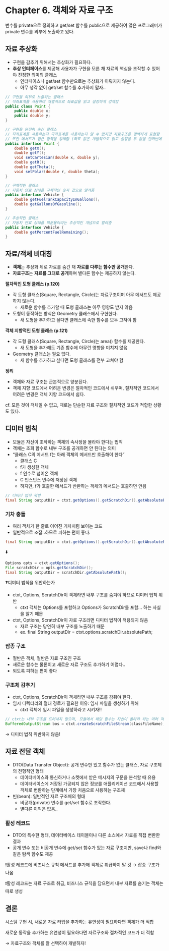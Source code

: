 # Chapter 6. 객체와 자료 구조

변수를 private으로 정의하고 get/set 함수를 public으로 제공하여 많은 프로그래머가 private 변수를 외부에 노출하고 있다.

## 자료 추상화

- 구현을 감추기 위해서는 추상화가 필요하다.
- **추상 인터페이스**를 제공해 사용자가 구현을 모른 채 자료의 핵심을 조작할 수 있어야 진정한 의미의 클래스
    - 인터페이스나 get/set 함수만으로는 추상화가 이뤄지지 않는다.
    - 아무 생각 없이 get/set 함수를 추가하지 말자..

```java
// 구현을 외부로 노출하는 클래스
// 직좌표계를 사용하며 개별적으로 좌표값을 읽고 설정하게 강제함
public class Point {
	public double x;
	public double y;
}

// 구현을 완전히 숨긴 클래스
// 직좌표계를 사용하는지 극좌표계를 사용하는지 알 수 없지만 자료구조를 명백하게 표현함
// 또한 메서드가 접근 정책을 강제함 (좌표 값은 개별적으로 읽고 설정을 두 값을 한꺼번에 해야함)
public interface Point {
	double getX();
	double getY();
	void setCartesian(double x, double y);
	double getR();
	double getTheta();
	void setPolar(double r, double theta);
}
```

```java
// 구체적인 클래스
// 자동차 연료 상태를 구체적인 숫자 값으로 알려줌
public interface Vehicle {
	double getFuelTankCapacityInGallons();
	double getGallonsOfGasoline();
}

// 추상적인 클래스
// 자동차 연료 상태를 백분율이라는 추상적인 개념으로 알려줌
public interface Vehicle {
	double getPercentFuelRemaining();
}
```

## 자료/객체 비대칭

- **객체**는 추상화 뒤로 자료를 숨긴 채 **자료를 다루는 함수만 공개**한다.
- **자료구조**는 **자료를 그대로 공개**하며 별다른 함수는 제공하지 않는다.

**절차적인 도형 클래스 (p.120)**

- 각 도형 클래스(Square, Rectangle, Circle)는 자료구조이며 아무 메서드도 제공하지 않는다.
    - 새로운 함수를 추가할 때 도형 클래스는 아무 영향도 받지 않음
- 도형이 동작하는 방식은 Geometry 클래스에서 구현한다.
    - 새 도형을 추가하고 싶다면 클래스에 속한 함수를 모두 고쳐야 함

**객체 지향적인 도형 클래스 (p.121)**

- 각 도형 클래스(Square, Rectangle, Circle)는 area() 함수를 제공한다.
    - 새 도형을 추가해도 기존 함수에 아무런 영향을 미치지 않음
- Geometry 클래스는 필요 없다.
    - 새 함수를 추가하고 싶다면 도형 클래스를 전부 고쳐야 함

**정리**

- 객체와 자료 구조는 근본적으로 양분된다.
- 객체 지향 코드에서 어려운 변경은 절차적인 코드에서 쉬우며, 절차적인 코드에서 어려운 변경은 객체 지향 코드에서 쉽다.

cf. 모든 것이 객체일 수 없고, 때로는 단순한 자료 구조와 절차적인 코드가 적합한 상황도 있다.

## 디미터 법칙

- 모듈은 자신이 조작하는 객체의 속사정을 몰라야 한다는 법칙
- 객체는 조회 함수로 내부 구조를 공개하면 안 된다는 의미
- “클래스 C의 메서드 f는 아래 객체의 메서드만 호출해야 한다”
    - 클래스 C
    - f가 생성한 객체
    - f 인수로 넘어온 객체
    - C 인스턴스 변수에 저장된 객체
    - 하지만, f가 호출한 메서드가 반환하는 객체의 메서드는 호출하면 안됨

```java
// 디미터 법칙 위반
final String outputDir = ctxt.getOptions().getScratchDir().getAbsolutePath();
```

### 기차 충돌

- 여러 객차가 한 줄로 이어진 기차처럼 보이는 코드
- 일반적으로 조잡..하므로 피하는 편이 좋다.

```java
final String outputDir = ctxt.getOptions().getScratchDir().getAbsolutePath();
```

⬇️

```java
Options opts = ctxt.getOptions();
File scratchDir = opts.getScratchDir();
final String outputDir = scratchDir.getAbsolutePath();
```

❓디미터 법칙을 위반하는가

- ctxt, Options, ScratchDir이 객체라면 내부 구조를 숨겨야 하므로 디미터 법칙 위반
    - ctxt 객체는 Options를 포함하고 Options가 ScratchDir를 포함... 하는 사실을 알기 때문
- ctxt, Options, ScratchDir이 자료 구조라면 디미터 법칙이 적용되지 않음
    - 자료 구조는 당연히 내부 구조를 노출하기 때문
    - ex. final String outputDir = ctxt.options.scratchDir.absolutePath;

### 잡종 구조

- 절반은 객체, 절반은 자료 구조인 구조
- 새로운 함수는 물론이고 새로운 자료 구조도 추가하기 어렵다..
- 되도록 피하는 편이 좋다

### 구조체 감추기

- ctxt, Options, ScratchDir이 객체라면 내부 구조를 감춰야 한다.
- 임시 디렉터리의 절대 경로가 필요한 이유: 임시 파일을 생성하기 위해
    - ctxt 객체에 임시 파일을 생성하라고 시키자!!

```java
// ctxt는 내부 구조를 드러내지 않으며, 모듈에서 해당 함수는 자신이 몰라야 하는 여러 객체를 탐색할 필요가 없음
BufferedOutputStream bos = ctxt.createScratchFileStream(classFileName);
```

→ 디미터 법칙 위반하지 않음!

## 자료 전달 객체

- DTO(Data Transfer Object): 공개 변수만 있고 함수가 없는 클래스, 자료 구조체의 전형적인 형태
    - 데이터베이스와 통신하거나 소켓에서 받은 메시지의 구문을 분석할 때 유용
    - 데이터베이스에 저장된 가공되지 않은 정보를 애플리케이션 코드에서 사용할 객체로 변환하는 단계에서 가장 처음으로 사용하는 구조체
- 빈(bean): 일반적인 자료 구조체의 형태
    - 비공개(private) 변수를 get/set 함수로 조작한다.
    - 별다른 이익은 없음..

### 활성 레코드

- DTO의 특수한 형태, 데이터베이스 테이블이나 다른 소스에서 자료를 직접 변환한 결과
- 공개 변수 또는 비공개 변수에 get/set 함수가 있는 자료 구조지만, save나 find와 같은 탐색 함수도 제공

❗활성 레코드에 비즈니스 규칙 메서드를 추가해 객체로 취급하지 말 것 → 잡종 구조가 나옴

❗활성 레코드는 자료 구조로 취급, 비즈니스 규칙을 담으면서 내부 자료를 숨기는 객체는 따로 생성

## 결론

시스템 구현 시, 새로운 자료 타입을 추가하는 유연성이 필요하다면 객체가 더 적합

새로운 동작을 추가하는 유연성이 필요하다면 자료구조와 절차적인 코드가 더 적합

→ 자료구조와 객체를 잘 선택하여 개발하자!
